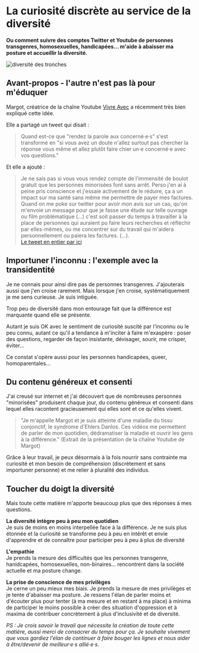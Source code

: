 # La curiosité discrète au service de la diversité 
**Ou comment suivre des comptes Twitter et Youtube de personnes transgenres, homosexuelles, handicapées... m'aide à abaisser ma posture et accueillir la diversité.**

![diversité des tronches](https://raw.githubusercontent.com/Julia-barbelane/reflexions/master/photos/la-curioste-discrete.png)

## Avant-propos - l'autre n'est pas là pour m'éduquer

Margot, créatrice de la chaîne Youtube [Vivre Avec](https://www.youtube.com/channel/UCH3Hp3WAm0iGQBi_csusoUg) a récemment très bien expliqué cette idée.

Elle a partagé un tweet qui disait : 

> Quand est-ce que "rendez la parole aux concerné·e·s" s'est transformé en "si vous avez un doute n'allez surtout pas chercher la réponse vous même et allez plutôt faire chier un·e concerné·e avec vos questions."

Et elle a ajouté : 
> Je ne sais pas si vous vous rendez compte de l'immensité de boulot gratuit que les personnes minorisées font sans arrêt. Perso j'en ai à peine pris conscience et j'essaie activement de le réduire, ça a un impact sur ma santé sans même me permettre de payer mes factures. Quand on me poke sur twitter pour avoir mon avis sur un cas, qu'on m'envoie un message pour que je fasse une étude sur telle ouvrage ou film problématique (...) c'est soit passer du temps à travailler à la place de personnes qui auraient pu faire leurs recherches et réfléchir par elles-mêmes, ou me concentrer sur du travail qui m'aidera personnellement ou paiera les factures. (...).  
[Le tweet en entier par ici](https://twitter.com/VivreAvec_/status/1020788667109998592)

## Importuner l'inconnu : l'exemple avec la transidentité

Je ne connais pour ainsi dire pas de personnes transgenres. J'ajouterais aussi que j'en croise rarement. Mais lorsque j'en croise, systématiquement je me sens curieuse. Je suis intiguée. 

Trop peu de diversité dans mon entourage fait que la différence est marquante quand elle se présente. 

Autant je suis OK avec le sentiment de curiosité suscité par l'inconnu ou le peu connu, autant ce qu'il a tendance à m'inciter à faire m'exaspère : poser des questions, regarder de façon insistante, dévisager, sourir, me crisper, éviter...

Ce constat s'opère aussi pour les personnes handicapées, queer, homoparentales...

## Du contenu généreux et consenti

J'ai creusé sur internet et j'ai découvert que de nombreuses personnes "minorisées" produisent chaque jour, du contenu généreux et consenti dans lequel elles racontent gracieusement qui elles sont et ce qu'elles vivent.  

> "Je m'appelle Margot et je suis atteinte d'une maladie du tissu conjonctif, le syndrome d'Ehlers Danlos. Ces vidéos me permettent de parler de mon quotidien, dédramatiser la maladie et ouvrir les gens à la différence." (Extrait de la présentation de la chaîne Youtube de Margot)

Grâce à leur travail, je peux désormais à la fois nourrir sans contrainte ma curiosité et mon besoin de compréhension (discrètement et sans importuner personne) et me relier à pluralité des individus.

## Toucher du doigt la diversité

Mais toute cette matière m'apporte beaucoup plus que des réponses à mes questions. 

**La diversité intègre peu à peu mon quotidien**  
Je suis de moins en moins interpellée face à la différence. Je ne suis plus étonnée et la curiosité se transforme peu à peu en intérêt et envie d'apprendre et de connaître pour participer peu à peu à plus de diversité

**L'empathie**  
Je prends la mesure des difficultés que les personnes transgenre, hanidcapées, homosexuelles, non-binaires... rencontrent dans la société actuelle et ma posture change. 

**La prise de conscience de mes privilèges**  
Je cerne un peu mieux mes biais. Je prends la mesure de mes privilèges et je tente d'abaisser ma posture. Je ressens l'élan de parler moins et d'écouter plus pour tenter (à ma mesure et en restant à ma place) à minima de participer le moins possible à créer des situation d'oppression et à maxima de contribuer concrètement à plus d'inclusivité et de diversité.

*PS : Je crois savoir le travail que nécessite la création de toute cette matière, aussi merci de consacrer du temps pour ça. Je souhaite vivement que vous gardiez l'élan de continuer à faire bouger les lignes et nous aider à être/devenir de meilleur·e·s allié·e·s.* 


